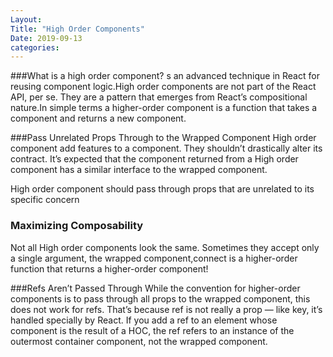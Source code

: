 ```yaml
---
Layout:
Title: "High Order Components"
Date: 2019-09-13
categories:
---
```

###What is a high order component?
s an advanced technique in React for reusing component logic.High order components are not part of the React API, per se. They are a pattern that emerges from React’s compositional nature.In simple terms a higher-order component is a function that takes a component and returns a new component.

###Pass Unrelated Props Through to the Wrapped Component
High order component add features to a component. They shouldn’t drastically alter its contract. It’s expected that the component returned from a High order component has a similar interface to the wrapped component.

High order component should pass through props that are unrelated to its specific concern

### Maximizing Composability
Not all High order components look the same. Sometimes they accept only a single argument, the wrapped component,connect is a higher-order function that returns a higher-order component!

###Refs Aren’t Passed Through
While the convention for higher-order components is to pass through all props to the wrapped component, this does not work for refs. That’s because ref is not really a prop — like key, it’s handled specially by React. If you add a ref to an element whose component is the result of a HOC, the ref refers to an instance of the outermost container component, not the wrapped component.


